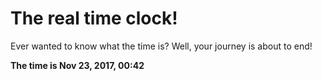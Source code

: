 # The real time clock!

Ever wanted to know what the time is? Well, your journey is about to end!

**The time is Nov 23, 2017, 00:42**